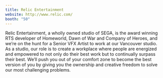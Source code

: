 ```yaml
---
title: Relic Entertainment
website: http://www.relic.com/
booth: "50"
---
```


Relic Entertainment, a wholly owned studio of SEGA, is the award winning RTS developer of Homeworld, Dawn of War and Company of Heroes, and we’re on the hunt for a Senior VFX Artist to work at our Vancouver studio. As a studio, our role is to create a workplace where people are energized and empowered to not only do their best work but to continually surpass their best. We’ll push you out of your comfort zone to become the best version of you by giving you the ownership and creative freedom to solve our most challenging problems.
